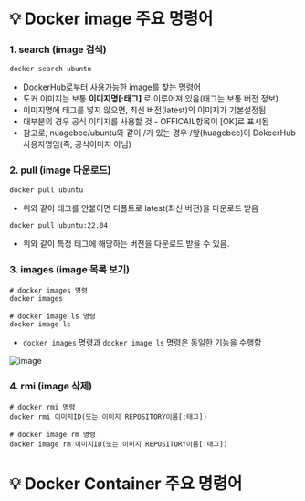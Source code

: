 # 💡 Docker image 주요 명령어
### 1. search (image 검색)
```
docker search ubuntu
```
- DockerHub로부터 사용가능한 image를 찾는 명령어
- 도커 이미지는 보통 **이미지명[:태그]** 로 이루어져 있음(태그는 보통 버전 정보)
- 이미지명에 태그를 넣지 않으면, 최신 버전(latest)의 이미지가 기본설정됨
- 대부분의 경우 공식 이미지를 사용할 것 - OFFICAIL항목이 [OK]로 표시됨
- 참고로, nuagebec/ubuntu와 같이 /가 있는 경우 /앞(huagebec)이 DokcerHub사용자명임(즉, 공식이미지 아님)

### 2. pull (image 다운로드)
```
docker pull ubuntu
```
- 위와 같이 태그를 안붙이면 디폴트로 latest(최신 버전)을 다운로드 받음
```
docker pull ubuntu:22.04
```
- 위와 같이 특정 태그에 해당하는 버전을 다운로드 받을 수 있음.

### 3. images (image 목록 보기)
```
# docker images 명령
docker images

# docker image ls 명령
docker image ls
```
- `docker images` 명령과 `docker image ls` 명령은 동일한 기능을 수행함

![image](https://github.com/shin-je-woo/TIL/assets/39439576/0317f867-5f72-473c-a0f4-f6397c8970e3)

### 4. rmi (image 삭제)
```
# docker rmi 명령
docker rmi 이미지ID(또는 이미지 REPOSITORY이름[:태그])

# docker image rm 명령
docker image rm 이미지ID(또는 이미지 REPOSITORY이름[:태그])
```

# 💡 Docker Container 주요 명령어
